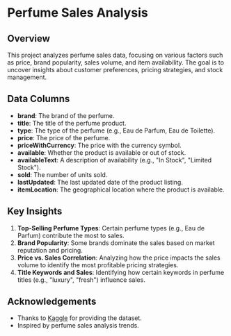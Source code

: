 # Perfume Sales Analysis

## Overview
This project analyzes perfume sales data, focusing on various factors such as price, brand popularity, sales volume, and item availability. The goal is to uncover insights about customer preferences, pricing strategies, and stock management.

## Data Columns
- **brand**: The brand of the perfume.
- **title**: The title of the perfume product.
- **type**: The type of the perfume (e.g., Eau de Parfum, Eau de Toilette).
- **price**: The price of the perfume.
- **priceWithCurrency**: The price with the currency symbol.
- **available**: Whether the product is available or out of stock.
- **availableText**: A description of availability (e.g., "In Stock", "Limited Stock").
- **sold**: The number of units sold.
- **lastUpdated**: The last updated date of the product listing.
- **itemLocation**: The geographical location where the product is available.

## Key Insights
1. **Top-Selling Perfume Types**: Certain perfume types (e.g., Eau de Parfum) contribute the most to sales.
2. **Brand Popularity**: Some brands dominate the sales based on market reputation and pricing.
3. **Price vs. Sales Correlation**: Analyzing how the price impacts the sales volume to identify the most profitable pricing strategies.
4. **Title Keywords and Sales**: Identifying how certain keywords in perfume titles (e.g., "luxury", "fresh") influence sales.


## Acknowledgements
- Thanks to [Kaggle](https://www.kaggle.com) for providing the dataset.
- Inspired by perfume sales analysis trends.
